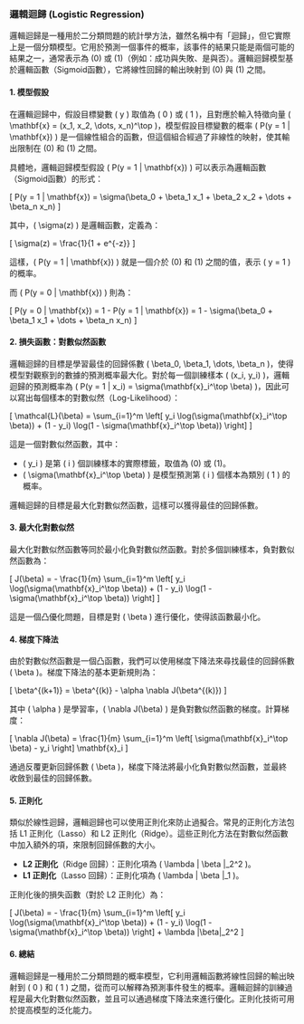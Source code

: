 ### 邏輯迴歸 (Logistic Regression)

邏輯迴歸是一種用於二分類問題的統計學方法，雖然名稱中有「迴歸」，但它實際上是一個分類模型。它用於預測一個事件的概率，該事件的結果只能是兩個可能的結果之一，通常表示為 \(0\) 或 \(1\)（例如：成功與失敗、是與否）。邏輯迴歸模型基於邏輯函數（Sigmoid函數），它將線性回歸的輸出映射到 \(0\) 與 \(1\) 之間。

#### 1. **模型假設**

在邏輯迴歸中，假設目標變數 \( y \) 取值為 \( 0 \) 或 \( 1 \)，且對應於輸入特徵向量 \( \mathbf{x} = (x_1, x_2, \dots, x_n)^\top \)，模型假設目標變數的概率 \( P(y = 1 | \mathbf{x}) \) 是一個線性組合的函數，但這個組合經過了非線性的映射，使其輸出限制在 \(0\) 和 \(1\) 之間。

具體地，邏輯迴歸模型假設 \( P(y = 1 | \mathbf{x}) \) 可以表示為邏輯函數（Sigmoid函數）的形式：

\[
P(y = 1 | \mathbf{x}) = \sigma(\beta_0 + \beta_1 x_1 + \beta_2 x_2 + \dots + \beta_n x_n)
\]

其中，\( \sigma(z) \) 是邏輯函數，定義為：

\[
\sigma(z) = \frac{1}{1 + e^{-z}}
\]

這樣，\( P(y = 1 | \mathbf{x}) \) 就是一個介於 \(0\) 和 \(1\) 之間的值，表示 \( y = 1 \) 的概率。

而 \( P(y = 0 | \mathbf{x}) \) 則為：

\[
P(y = 0 | \mathbf{x}) = 1 - P(y = 1 | \mathbf{x}) = 1 - \sigma(\beta_0 + \beta_1 x_1 + \dots + \beta_n x_n)
\]

#### 2. **損失函數：對數似然函數**

邏輯迴歸的目標是學習最佳的回歸係數 \( \beta_0, \beta_1, \dots, \beta_n \)，使得模型對觀察到的數據的預測概率最大化。對於每一個訓練樣本 \( (x_i, y_i) \)，邏輯迴歸的預測概率為 \( P(y = 1 | x_i) = \sigma(\mathbf{x}_i^\top \beta) \)，因此可以寫出每個樣本的對數似然（Log-Likelihood）：

\[
\mathcal{L}(\beta) = \sum_{i=1}^m \left[ y_i \log(\sigma(\mathbf{x}_i^\top \beta)) + (1 - y_i) \log(1 - \sigma(\mathbf{x}_i^\top \beta)) \right]
\]

這是一個對數似然函數，其中：
- \( y_i \) 是第 \( i \) 個訓練樣本的實際標籤，取值為 \(0\) 或 \(1\)。
- \( \sigma(\mathbf{x}_i^\top \beta) \) 是模型預測第 \( i \) 個樣本為類別 \( 1 \) 的概率。

邏輯迴歸的目標是最大化對數似然函數，這樣可以獲得最佳的回歸係數。

#### 3. **最大化對數似然**

最大化對數似然函數等同於最小化負對數似然函數。對於多個訓練樣本，負對數似然函數為：

\[
J(\beta) = - \frac{1}{m} \sum_{i=1}^m \left[ y_i \log(\sigma(\mathbf{x}_i^\top \beta)) + (1 - y_i) \log(1 - \sigma(\mathbf{x}_i^\top \beta)) \right]
\]

這是一個凸優化問題，目標是對 \( \beta \) 進行優化，使得該函數最小化。

#### 4. **梯度下降法**

由於對數似然函數是一個凸函數，我們可以使用梯度下降法來尋找最佳的回歸係數 \( \beta \)。梯度下降法的基本更新規則為：

\[
\beta^{(k+1)} = \beta^{(k)} - \alpha \nabla J(\beta^{(k)})
\]

其中 \( \alpha \) 是學習率，\( \nabla J(\beta) \) 是負對數似然函數的梯度。計算梯度：

\[
\nabla J(\beta) = \frac{1}{m} \sum_{i=1}^m \left[ \sigma(\mathbf{x}_i^\top \beta) - y_i \right] \mathbf{x}_i
\]

通過反覆更新回歸係數 \( \beta \)，梯度下降法將最小化負對數似然函數，並最終收斂到最佳的回歸係數。

#### 5. **正則化**

類似於線性迴歸，邏輯迴歸也可以使用正則化來防止過擬合。常見的正則化方法包括 L1 正則化（Lasso）和 L2 正則化（Ridge）。這些正則化方法在對數似然函數中加入額外的項，來限制回歸係數的大小。

- **L2 正則化**（Ridge 回歸）：正則化項為 \( \lambda \| \beta \|_2^2 \)。
- **L1 正則化**（Lasso 回歸）：正則化項為 \( \lambda \| \beta \|_1 \)。

正則化後的損失函數（對於 L2 正則化）為：

\[
J(\beta) = - \frac{1}{m} \sum_{i=1}^m \left[ y_i \log(\sigma(\mathbf{x}_i^\top \beta)) + (1 - y_i) \log(1 - \sigma(\mathbf{x}_i^\top \beta)) \right] + \lambda \|\beta\|_2^2
\]

#### 6. **總結**

邏輯迴歸是一種用於二分類問題的概率模型，它利用邏輯函數將線性回歸的輸出映射到 \( 0 \) 和 \( 1 \) 之間，從而可以解釋為預測事件發生的概率。邏輯迴歸的訓練過程是最大化對數似然函數，並且可以通過梯度下降法來進行優化。正則化技術可用於提高模型的泛化能力。